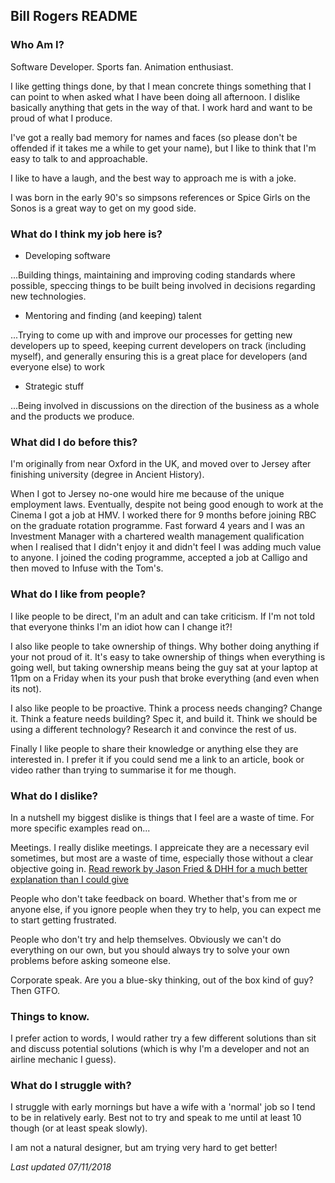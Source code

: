 ## Bill Rogers README

### Who Am I?

Software Developer. Sports fan. Animation enthusiast.

I like getting things done, by that I mean concrete things something that I can point to when asked what I have been doing all afternoon. I dislike basically anything that gets in the way of that. I work hard and want to be proud of what I produce. 

I've got a really bad memory for names and faces (so please don't be offended if it takes me a while to get your name), but I like to think that I'm easy to talk to and approachable.

I like to have a laugh, and the best way to approach me is with a joke.

I was born in the early 90's so simpsons references or Spice Girls on the Sonos is a great way to get on my good side.

### What do I think my job here is?

- Developing software

...Building things, maintaining and improving coding standards where possible, speccing things to be built being involved in decisions regarding new technologies.

- Mentoring and finding (and keeping) talent

...Trying to come up with and improve our processes for getting new developers up to speed, keeping current developers on track (including myself), and generally ensuring this is a great place for developers (and everyone else) to work

- Strategic stuff

...Being involved in discussions on the direction of the business as a whole and the products we produce.

### What did I do before this?

I'm originally from near Oxford in the UK, and moved over to Jersey after finishing university (degree in Ancient History).

When I got to Jersey no-one would hire me because of the unique employment laws. Eventually, despite not being good enough to work at the Cinema I got a job at HMV. I worked there for 9 months before joining RBC on the graduate rotation programme. Fast forward 4 years and I was an Investment Manager with a chartered wealth management qualification when I realised that I didn't enjoy it and didn't feel I was adding much value to anyone. I joined the coding programme, accepted a job at Calligo and then moved to Infuse with the Tom's.

### What do I like from people?

I like people to be direct, I'm an adult and can take criticism. If I'm not told that everyone thinks I'm an idiot how can I change it?!

I also like people to take ownership of things. Why bother doing anything if your not proud of it. It's easy to take ownership of things when everything is going well, but taking ownership means being the guy sat at your laptop at 11pm on a Friday when its your push that broke everything (and even when its not).

I also like people to be proactive. Think a process needs changing? Change it. Think a feature needs building? Spec it, and build it. Think we should be using a different technology? Research it and convince the rest of us.

Finally I like people to share their knowledge or anything else they are interested in. I prefer it if you could send me a link to an article, book or video rather than trying to summarise it for me though.

### What do I dislike?

In a nutshell my biggest dislike is things that I feel are a waste of time. For more specific examples read on...

Meetings. I really dislike meetings. I appreicate they are a necessary evil sometimes, but most are a waste of time, especially those without a clear objective going in. [Read rework by Jason Fried & DHH for a much better explanation than I could give](https://www.amazon.co.uk/ReWork-Change-Way-Work-Forever-ebook/dp/B003ELY7PG/ref=pd_cp_351_1?_encoding=UTF8&pd_rd_i=B003ELY7PG&pd_rd_r=d98f034f-e21c-11e8-84c2-9b8c2383eeea&pd_rd_w=bI67g&pd_rd_wg=heSHV&pf_rd_i=desktop-dp-sims&pf_rd_m=A3P5ROKL5A1OLE&pf_rd_p=0ca7ef78-a9c4-4935-a8ff-59221f1ded3e&pf_rd_r=8M9E2AWY28T560CXHFEZ&pf_rd_s=desktop-dp-sims&pf_rd_t=40701&psc=1&refRID=8M9E2AWY28T560CXHFEZ)

People who don't take feedback on board. Whether that's from me or anyone else, if you ignore people when they try to help, you can expect me to start getting frustrated.

People who don't try and help themselves. Obviously we can't do everything on our own, but you should always try to solve your own problems before asking someone else.

Corporate speak. Are you a blue-sky thinking, out of the box kind of guy? Then GTFO.

### Things to know.

I prefer action to words, I would rather try a few different solutions than sit and discuss potential solutions (which is why I'm a developer and not an airline mechanic I guess).

### What do I struggle with?

I struggle with early mornings but have a wife with a 'normal' job so I tend to be in relatively early. Best not to try and speak to me until at least 10 though (or at least speak slowly).

I am not a natural designer, but am trying very hard to get better!

*Last updated 07/11/2018*

